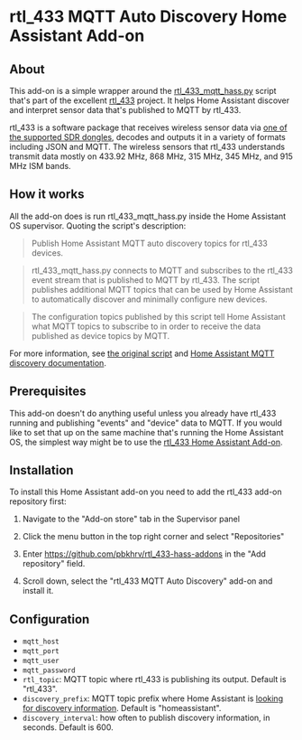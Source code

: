 # rtl_433 MQTT Auto Discovery Home Assistant Add-on

## About

This add-on is a simple wrapper around the [rtl_433_mqtt_hass.py](https://github.com/merbanan/rtl_433/blob/a20cd1a62caa52dad97e4a99f8373b2fba3986d9/examples/rtl_433_mqtt_hass.py) script that's part of the excellent [rtl_433](https://github.com/merbanan/rtl_433) project. It helps Home Assistant discover and interpret sensor data that's published to MQTT by rtl_433.

rtl_433 is a software package that receives wireless sensor data via [one of the supported SDR dongles](https://triq.org/rtl_433/HARDWARE.html), decodes and outputs it in a variety of formats including JSON and MQTT. The wireless sensors that rtl_433 understands transmit data mostly on 433.92 MHz, 868 MHz, 315 MHz, 345 MHz, and 915 MHz ISM bands.

## How it works

All the add-on does is run rtl_433_mqtt_hass.py inside the Home Assistant OS supervisor. Quoting the script's description:

> Publish Home Assistant MQTT auto discovery topics for rtl_433 devices.

> rtl_433_mqtt_hass.py connects to MQTT and subscribes to the rtl_433 event stream that is published to MQTT by rtl_433. The script publishes additional MQTT topics that can be used by Home Assistant to automatically discover and minimally configure new devices.

> The configuration topics published by this script tell Home Assistant what MQTT topics to subscribe to in order to receive the data published as device topics by MQTT.

For more information, see [the original script](https://github.com/merbanan/rtl_433/blob/a20cd1a62caa52dad97e4a99f8373b2fba3986d9/examples/rtl_433_mqtt_hass.py) and [Home Assistant MQTT discovery documentation](https://www.home-assistant.io/docs/mqtt/discovery/).

## Prerequisites

This add-on doesn't do anything useful unless you already have rtl_433 running and publishing "events" and "device" data to MQTT. If you would like to set that up on the same machine that's running the Home Assistant OS, the simplest way might be to use the [rtl_433 Home Assistant Add-on](https://github.com/pbkhrv/rtl_433-hass-addons/tree/main/rtl_433).

## Installation

To install this Home Assistant add-on you need to add the rtl_433 add-on repository first:

 1. Navigate to the "Add-on store" tab in the Supervisor panel
 
 2. Click the menu button in the top right corner and select "Repositories"
 
 3. Enter https://github.com/pbkhrv/rtl_433-hass-addons in the "Add repository" field.
 
 4. Scroll down, select the "rtl_433 MQTT Auto Discovery" add-on and install it.

## Configuration

  * `mqtt_host`
  * `mqtt_port`
  * `mqtt_user`
  * `mqtt_password`
  * `rtl_topic`: MQTT topic where rtl_433 is publishing its output. Default is "rtl_433".
  * `discovery_prefix`: MQTT topic prefix where Home Assistant is [looking for discovery information](https://www.home-assistant.io/docs/mqtt/discovery/#discovery_prefix). Default is "homeassistant".
  * `discovery_interval`: how often to publish discovery information, in seconds. Default is 600.

